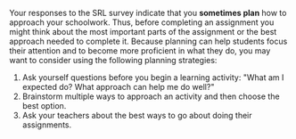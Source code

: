 Your responses to the SRL survey indicate that you **sometimes plan** how to approach your schoolwork. Thus, before completing an assignment you might think about the most important parts of the assignment or the best approach needed to complete it. Because planning can help students focus their attention and to become more proficient in what they do, you may want to consider using the following planning strategies:

1. Ask yourself questions before you begin a learning activity: "What am I expected do?	What approach can help me do well?" 
2. Brainstorm multiple ways to approach an activity and then choose the best option.
3. Ask your teachers about the best ways to go about doing their assignments.
